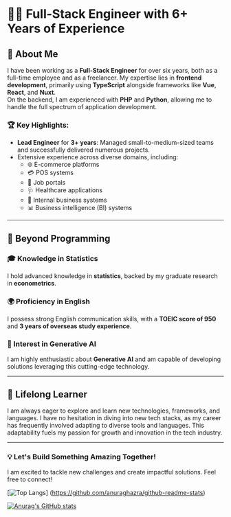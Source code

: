 # 👨‍💻 Full-Stack Engineer with 6+ Years of Experience  

## 🌟 About Me  
I have been working as a **Full-Stack Engineer** for over six years, both as a full-time employee and as a freelancer. My expertise lies in **frontend development**, primarily using **TypeScript** alongside frameworks like **Vue**, **React**, and **Nuxt**.  
On the backend, I am experienced with **PHP** and **Python**, allowing me to handle the full spectrum of application development.  

### 🏆 Key Highlights:  
- **Lead Engineer** for **3+ years**: Managed small-to-medium-sized teams and successfully delivered numerous projects.  
- Extensive experience across diverse domains, including:  
  - 🌐 E-commerce platforms  
  - 💳 POS systems  
  - 🏢 Job portals  
  - 🩺 Healthcare applications  
  - 🏢 Internal business systems  
  - 📊 Business intelligence (BI) systems  

---

## 💼 Beyond Programming  
### 🎓 Knowledge in Statistics  
I hold advanced knowledge in **statistics**, backed by my graduate research in **econometrics**.  

### 🌍 Proficiency in English  
I possess strong English communication skills, with a **TOEIC score of 950** and **3 years of overseas study experience**.  

### 🤖 Interest in Generative AI  
I am highly enthusiastic about **Generative AI** and am capable of developing solutions leveraging this cutting-edge technology.  

---

## 🚀 Lifelong Learner  
I am always eager to explore and learn new technologies, frameworks, and languages. I have no hesitation in diving into new tech stacks, as my career has frequently involved adapting to diverse tools and languages. This adaptability fuels my passion for growth and innovation in the tech industry.  

---

### 💡 Let's Build Something Amazing Together!  
I am excited to tackle new challenges and create impactful solutions. Feel free to connect!


[![Top Langs](https://github-readme-stats.vercel.app/api/top-langs/?username=kojish2018&layout=compact)]
(https://github.com/anuraghazra/github-readme-stats)

[![Anurag's GitHub stats](https://github-readme-stats.vercel.app/api?username=kojish2018&theme=onedark&show_icons=true)](https://github.com/anuraghazra/github-readme-stats)
